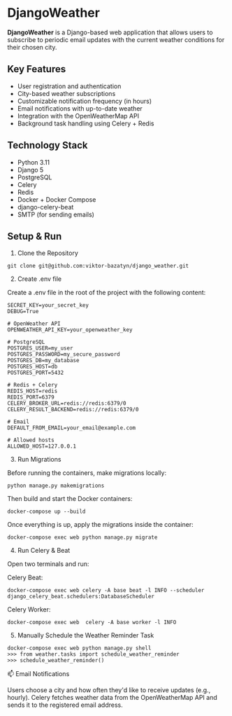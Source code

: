 # DjangoWeather

**DjangoWeather** is a Django-based web application that allows users to subscribe to periodic email updates 
with the current weather conditions for their chosen city.

## Key Features

- User registration and authentication
- City-based weather subscriptions
- Customizable notification frequency (in hours)
- Email notifications with up-to-date weather
- Integration with the OpenWeatherMap API
- Background task handling using Celery + Redis


## Technology Stack

- Python 3.11
- Django 5
- PostgreSQL
- Celery
- Redis
- Docker + Docker Compose
- django-celery-beat
- SMTP (for sending emails)

## Setup & Run

1. Clone the Repository

```git clone git@github.com:viktor-bazatyn/django_weather.git```

2. Create .env file

Create a .env file in the root of the project with the following content:
```
SECRET_KEY=your_secret_key
DEBUG=True

# OpenWeather API
OPENWEATHER_API_KEY=your_openweather_key

# PostgreSQL
POSTGRES_USER=my_user
POSTGRES_PASSWORD=my_secure_password
POSTGRES_DB=my_database
POSTGRES_HOST=db
POSTGRES_PORT=5432

# Redis + Celery
REDIS_HOST=redis
REDIS_PORT=6379
CELERY_BROKER_URL=redis://redis:6379/0
CELERY_RESULT_BACKEND=redis://redis:6379/0

# Email
DEFAULT_FROM_EMAIL=your_email@example.com

# Allowed hosts
ALLOWED_HOST=127.0.0.1
```

3. Run Migrations

Before running the containers, make migrations locally:

```python manage.py makemigrations```

Then build and start the Docker containers:

```docker-compose up --build```

Once everything is up, apply the migrations inside the container:

```docker-compose exec web python manage.py migrate```

4. Run Celery & Beat

Open two terminals and run:

Celery Beat:

```docker-compose exec web celery -A base beat -l INFO --scheduler django_celery_beat.schedulers:DatabaseScheduler```

Celery Worker:

```docker-compose exec web  celery -A base worker -l INFO ```

5. Manually Schedule the Weather Reminder Task

```angular2html
docker-compose exec web python manage.py shell
>>> from weather.tasks import schedule_weather_reminder
>>> schedule_weather_reminder()
```


📫 Email Notifications

Users choose a city and how often they'd like to receive updates (e.g., hourly).
Celery fetches weather data from the OpenWeatherMap API and sends it to the registered email address.

